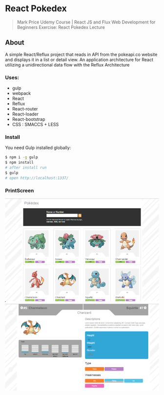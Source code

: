 # React Pokedex

>Mark Price Udemy Course | React JS and Flux Web Development for Beginners Exercise:
>React Pokedex Lecture  

## About
A simple React/Reflux project that reads in API from the pokeapi.co website and displays it in a list or detail view. 
An application architecture for React utilizing a unidirectional data flow with the Reflux Architecture

### Uses:
  - gulp
  - webpack
  - React
  - Reflux
  - React-router
  - React-loader
  - React-bootstrap
  - CSS : SMACCS + LESS
 
### Install
  You need Gulp installed globally:
```sh
$ npm i -g gulp
$ npm install
# after install run
$ gulp
# open http://localhost:1337/
```

### PrintScreen

<img src="https://github.com/DenGZR/pokemonApp-with-reflux/blob/new_branch_stote/readme_img/home-page.png" width=600 />  
 

<img src="https://github.com/DenGZR/pokemonApp-with-reflux/blob/new_branch_stote/readme_img/details-page.png" width=600 />

   